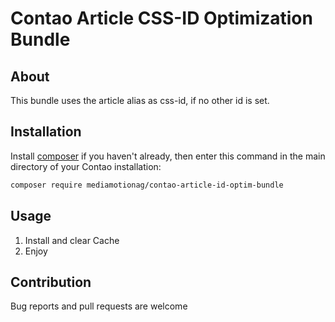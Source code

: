 # Contao Article CSS-ID Optimization Bundle

## About
This bundle uses the article alias as css-id, if no other id is set.

## Installation
Install [composer](https://getcomposer.org) if you haven't already, then enter this command in the main directory of your Contao installation:
```sh
composer require mediamotionag/contao-article-id-optim-bundle
```
## Usage
1. Install and clear Cache
2. Enjoy

## Contribution
Bug reports and pull requests are welcome
